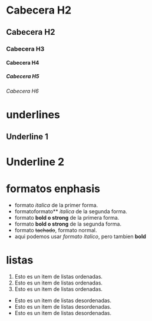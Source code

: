 # Cabecera H2
## Cabecera H2
### Cabecera H3
#### Cabecera H4
##### Cabecera H5
###### Cabecera H6

# underlines

Underline 1
-----------
Underline 2
===========

# formatos enphasis
- formato *italica* de la primer forma.
- formatoformato** _italica_ de la segunda forma.
- formato **bold o strong** de la primera forma.
- formato __bold o strong__ de la segunda forma.
- formato ~~tachado~~, formato normal. 
- aqui podemos usar *formato italico*, pero tambien **bold**

# listas
1. Esto es un item de listas ordenadas.
2. Esto es un item de listas ordenadas.
3. Esto es un item de listas ordenadas.

-  Esto es un item de listas desordenadas.
-  Esto es un item de listas desordenadas.
-  Esto es un item de listas desordenadas.